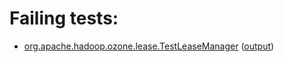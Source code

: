 # Failing tests: 

 * [org.apache.hadoop.ozone.lease.TestLeaseManager](hadoop-hdds/common/org.apache.hadoop.ozone.lease.TestLeaseManager.txt) ([output](hadoop-hdds/common/org.apache.hadoop.ozone.lease.TestLeaseManager-output.txt/))
